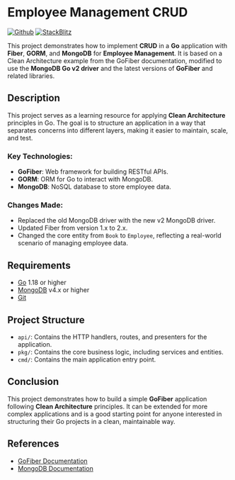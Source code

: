 # Employee Management CRUD

[![Github](https://img.shields.io/static/v1?label=&message=Github&color=2ea44f&style=for-the-badge&logo=github)](https://github.com/yourusername/employee-management-clean-architecture) [![StackBlitz](https://img.shields.io/static/v1?label=&message=StackBlitz&color=2ea44f&style=for-the-badge&logo=StackBlitz)](https://stackblitz.com/github/yourusername/employee-management-clean-architecture)

This project demonstrates how to implement **CRUD** in a **Go** application with **Fiber**, **GORM**, and **MongoDB** for **Employee Management**. It is based on a Clean Architecture example from the GoFiber documentation, modified to use the **MongoDB Go v2 driver** and the latest versions of **GoFiber** and related libraries.

## Description

This project serves as a learning resource for applying **Clean Architecture** principles in Go. The goal is to structure an application in a way that separates concerns into different layers, making it easier to maintain, scale, and test.

### Key Technologies:

- **GoFiber**: Web framework for building RESTful APIs.
- **GORM**: ORM for Go to interact with MongoDB.
- **MongoDB**: NoSQL database to store employee data.

### Changes Made:

- Replaced the old MongoDB driver with the new v2 MongoDB driver.
- Updated Fiber from version 1.x to 2.x.
- Changed the core entity from `Book` to `Employee`, reflecting a real-world scenario of managing employee data.

## Requirements

- [Go](https://golang.org/dl/) 1.18 or higher
- [MongoDB](https://www.mongodb.com/try/download/community) v4.x or higher
- [Git](https://git-scm.com/downloads)

## Project Structure

- `api/`: Contains the HTTP handlers, routes, and presenters for the application.
- `pkg/`: Contains the core business logic, including services and entities.
- `cmd/`: Contains the main application entry point.

## Conclusion

This project demonstrates how to build a simple **GoFiber** application following **Clean Architecture** principles. It can be extended for more complex applications and is a good starting point for anyone interested in structuring their Go projects in a clean, maintainable way.

## References

- [GoFiber Documentation](https://docs.gofiber.io)
- [MongoDB Documentation](https://docs.mongodb.com/)
